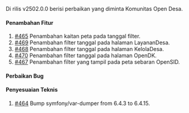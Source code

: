 Di rilis v2502.0.0 berisi perbaikan yang diminta Komunitas Open Desa.

#### Penambahan Fitur

1. [#465](https://github.com/OpenSID/pantau/issues/465) Penambahan kaitan peta pada tanggal filter.
2. [#469](https://github.com/OpenSID/pantau/issues/469) Penambahan filter tanggal pada halaman LayananDesa.
3. [#468](https://github.com/OpenSID/pantau/issues/468) Penambahan filter tanggal pada halaman KelolaDesa.
4. [#470](https://github.com/OpenSID/pantau/issues/470) Penambahan filter tanggal pada halaman OpenDK.
5. [#467](https://github.com/OpenSID/pantau/issues/467) Penambahan filter yang tampil pada peta sebaran OpenSID.

#### Perbaikan Bug

#### Penyesuaian Teknis

1. [#464](https://github.com/OpenSID/pantau/pull/464) Bump symfony/var-dumper from 6.4.3 to 6.4.15.
